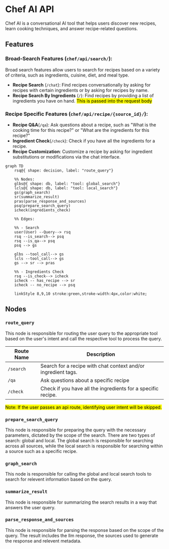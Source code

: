 # Chef AI API

Chef AI is a conversational AI tool that helps users discover new recipes, learn cooking techniques, and answer recipe-related questions.

## Features

### Broad-Search Features (`chef/api/search/`):
Broad search features allow users to search for recipes based on a variety of criteria, such as ingredients, cuisine, diet, and meal type.
- **Recipe Search** (`/chat`): Find recipes conversationally by asking for recipes with certain ingredients or by asking for recipes by name.
- **Recipe Search By Ingredients** (`/`): Find recipes by providing a list of ingredients you have on hand. <mark>This is passed into the request body</mark>


### Recipe Specific Features (`chef/api/recipe/{source_id}/`):
- **Recipe Q&A**(`/qa`): Ask questions about a recipe, such as "What is the cooking time for this recipe?" or "What are the ingredients for this recipe?"
- **Ingredient Check**(`/check`): Check if you have all the ingredients for a recipe.
- **Recipe Customization**: Customize a recipe by asking for ingredient substitutions or modifications via the chat interface. 

```mermaid
graph TD
    rsq@{ shape: decision, label: "route_query"}

    %% Nodes:
    glbs@{ shape: db, label: "tool: global_search"}
    lcls@{ shape: db, label: "tool: local_search"}
    gs(graph_search)
    sr(summarize_result)
    pras(parse_response_and_sources)
    psq(prepare_search_query)
    icheck(ingredients_check)

    %% Edges:

    %% - Search
    user(User) --Query--> rsq
    rsq --is_search--> psq
    rsq --is_qa--> psq
    psq --> gs

    glbs --tool_call--> gs
    lcls --tool_call--> gs
    gs --> sr --> pras

    %% - Ingredients Check
    rsq --is_check--> icheck 
    icheck -- has_recipe --> sr
    icheck -- no_recipe --> psq

    linkStyle 8,9,10 stroke:green,stroke-width:4px,color:white;

```


## Nodes
### `route_query`
This node is responsible for routing the user query to the appropriate tool based on the user's intent and call the respective tool to process the query.

| Route Name | Description |
|------------|-------------|
| `/search`    | Search for a recipe with chat context and/or ingredient tags. |
| `/qa`      | Ask questions about a specific recipe |
| `/check`   | Check if you have all the ingredients for a specific recipe. |

<mark>Note: If the user passes an api route, identifying user intent will be skipped.</mark>

### `prepare_search_query`
This node is responsible for preparing the query with the necessary parameters, dictated by the scope of the search. There are two types of search: global and local. The global search is responsible for searching across all sources, while the local search is responsible for searching within a source such as a specific recipe.

### `graph_search`
This node is responsible for calling the global and local search tools to search for relevent information based on the query.

### `summarize_result`
This node is responsible for summarizing the search results in a way that answers the user query.

### `parse_response_and_sources`
This node is responsible for parsing the response based on the scope of the query. The result includes the llm response, the sources used to generate the response and relevent metadata.
